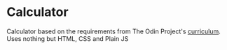 # Calculator
Calculator based on the requirements from The Odin Project's [curriculum](https://www.theodinproject.com/courses/web-development-101/lessons/etch-a-sketch-project).
Uses nothing but HTML, CSS and Plain JS